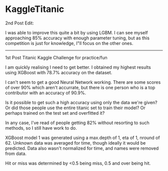 # KaggleTitanic

2nd Post
Edit:

I was able to improve this quite a bit by using LGBM. I can see myself approaching 85% accuracy with enough parameter tuning, but as this competition is just for knowledge, I"ll focus on the other ones.

-----------------------
1st Post
Titanic Kaggle Challenge for practice/fun

I am quickly realising I need to get better. I obtained my highest results using XGBoost with 78.7% accuracy on the dataset.

I can't seem to get a good Neural Network working. There are some scores of over 90% which aren't accurrate, but there is one person who is a top contributor with an accuracy of 90.9%. 

Is it possible to get such a high accuracy using only the data we're given? Or did those people use the entire titanic set to train their model? Or perhaps trained on the test set and overfitted it?

In any case, I've read of people getting 82% without resorting to such methods, so I still have work to do.


XGBoost model 1 was generated using a max.depth of 1, eta of 1, nround of 62. Unknown data was averaged for time, though ideally it would be predicted. Data also wasn't normalized for time, and names were removed from data.

Hit or miss was determined by <0.5 being miss, 0.5 and over being hit.
